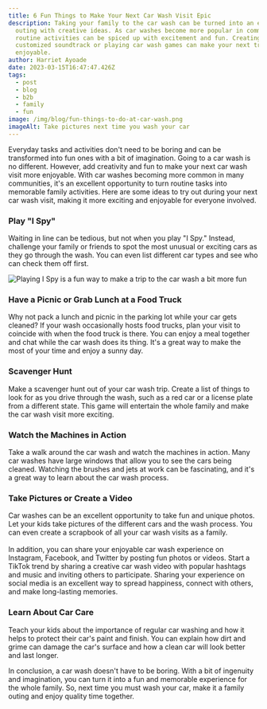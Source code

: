 ```yaml
---
title: 6 Fun Things to Make Your Next Car Wash Visit Epic
description: Taking your family to the car wash can be turned into an enjoyable
  outing with creative ideas. As car washes become more popular in communities,
  routine activities can be spiced up with excitement and fun. Creating a
  customized soundtrack or playing car wash games can make your next trip more
  enjoyable.
author: Harriet Ayoade
date: 2023-03-15T16:47:47.426Z
tags:
  - post
  - blog
  - b2b
  - family
  - fun
image: /img/blog/fun-things-to-do-at-car-wash.png
imageAlt: Take pictures next time you wash your car
---
```

Everyday tasks and activities don't need to be boring and can be transformed into fun ones with a bit of imagination. Going to a car wash is no different. However, add creativity and fun to make your next car wash visit more enjoyable. With car washes becoming more common in many communities, it's an excellent opportunity to turn routine tasks into memorable family activities. Here are some ideas to try out during your next car wash visit, making it more exciting and enjoyable for everyone involved.

### Play "I Spy"

Waiting in line can be tedious, but not when you play "I Spy." Instead, challenge your family or friends to spot the most unusual or exciting cars as they go through the wash. You can even list different car types and see who can check them off first.

![Playing I Spy is a fun way to make a trip to the car wash a bit more fun ](/img/blog/fun-things-to-do-at-car-wash-1-.png)

### Have a Picnic or Grab Lunch at a Food Truck

Why not pack a lunch and picnic in the parking lot while your car gets cleaned? If your wash occasionally hosts food trucks, plan your visit to coincide with when the food truck is there. You can enjoy a meal together and chat while the car wash does its thing. It's a great way to make the most of your time and enjoy a sunny day.

### Scavenger Hunt

Make a scavenger hunt out of your car wash trip. Create a list of things to look for as you drive through the wash, such as a red car or a license plate from a different state. This game will entertain the whole family and make the car wash visit more exciting.

### Watch the Machines in Action

Take a walk around the car wash and watch the machines in action. Many car washes have large windows that allow you to see the cars being cleaned. Watching the brushes and jets at work can be fascinating, and it's a great way to learn about the car wash process.

### Take Pictures or Create a Video

Car washes can be an excellent opportunity to take fun and unique photos. Let your kids take pictures of the different cars and the wash process. You can even create a scrapbook of all your car wash visits as a family. \
\
In addition, you can share your enjoyable car wash experience on Instagram, Facebook, and Twitter by posting fun photos or videos. Start a TikTok trend by sharing a creative car wash video with popular hashtags and music and inviting others to participate. Sharing your experience on social media is an excellent way to spread happiness, connect with others, and make long-lasting memories.

### Learn About Car Care

Teach your kids about the importance of regular car washing and how it helps to protect their car's paint and finish. You can explain how dirt and grime can damage the car's surface and how a clean car will look better and last longer.

In conclusion, a car wash doesn't have to be boring. With a bit of ingenuity and imagination, you can turn it into a fun and memorable experience for the whole family. So, next time you must wash your car, make it a family outing and enjoy quality time together.